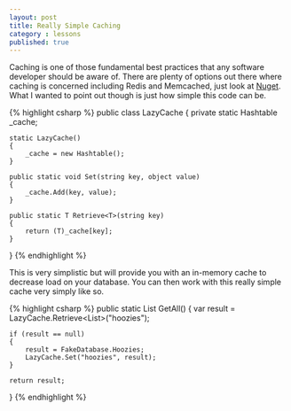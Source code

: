 ```yaml
---
layout: post
title: Really Simple Caching
category : lessons
published: true
---
```


Caching is one of those fundamental best practices that any software developer should be aware of. There are plenty of options out there where caching is concerned including Redis and Memcached, just look at [Nuget](http://nuget.org/packages?q=cache). What I wanted to point out though is just how simple this code can be.

{% highlight csharp %}
public class LazyCache
{
    private static Hashtable _cache;

    static LazyCache()
    {
        _cache = new Hashtable();
    }

    public static void Set(string key, object value)
    {
        _cache.Add(key, value);
    }

    public static T Retrieve<T>(string key)
    {
        return (T)_cache[key];
    }
}
{% endhighlight %}

This is very simplistic but will provide you with an in-memory cache to decrease load on your database. You can then work with this really simple cache very simply like so.

{% highlight csharp %}
public static List<Hoozy> GetAll()
{
    var result = LazyCache.Retrieve<List<Hoozy>>("hoozies");

    if (result == null)
    {
        result = FakeDatabase.Hoozies;
        LazyCache.Set("hoozies", result);
    }

    return result;
}
{% endhighlight %}